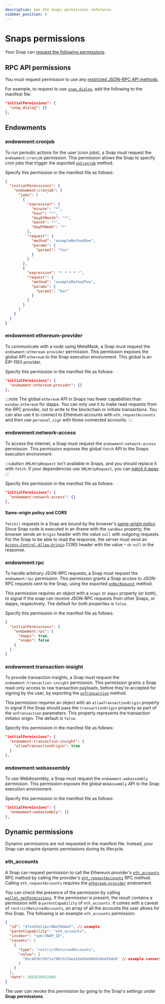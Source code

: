 ```yaml
---
description: See the Snaps permissions reference.
sidebar_position: 4
---
```


# Snaps permissions

Your Snap can [request the following permissions](../how-to/request-permissions.md).

## RPC API permissions

You must request permission to use any
[restricted JSON-RPC API methods](rpc-api.md#restricted-methods).

For example, to request to use [`snap_dialog`](rpc-api.md#snap_dialog), add the following to the
manifest file:

```json
"initialPermissions": {
  "snap_dialog": {}
},
```

## Endowments

### endowment:cronjob

To run periodic actions for the user (cron jobs), a Snap must request the `endowment:cronjob` permission.
This permission allows the Snap to specify cron jobs that trigger the exported
[`onCronjob`](../reference/exports.md#oncronjob) method.

Specify this permission in the manifest file as follows:

```json
{
  "initialPermissions": {
    "endowment:cronjob": {
      "jobs": [
        {
          "expression": {
            "minute": "*",
            "hour": "*",
            "dayOfMonth": "*",
            "month": "*",
            "dayOfWeek": "*"
          },
          "request": {
            "method": "exampleMethodOne",
            "params": {
              "param1": "foo"
            }
          }
        },
        {
          "expression": "* * * * *",
          "request": {
            "method": "exampleMethodTwo",
            "params": {
              "param1": "bar"
            }
          }
        }
      ]
    }
  }
}
```

### endowment:ethereum-provider

To communicate with a node using MetaMask, a Snap must request the `endowment:ethereum-provider` permission.
This permission exposes the global API `ethereum` to the Snap execution environment.
This global is an EIP-1193 provider.

Specify this permission in the manifest file as follows:

```json
"initialPermissions": {
  "endowment:ethereum-provider": {}
},
```

:::note 
The global `ethereum` API in Snaps has fewer capabilities than `window.ethereum` for dapps. 
You can only use it to make read requests from the RPC provider, not to write to the blockchain or initiate transactions. 
You can also use it to connect to Ethereum accounts with `eth_requestAccounts` and then use `personal_sign` with 
those connected accounts.
:::

### endowment:network-access

To access the internet, a Snap must request the `endowment:network-access` permission.
This permission exposes the global `fetch` API to the Snaps execution environment.

:::caution
`XMLHttpRequest` isn't available in Snaps, and you should replace it with `fetch`.
If your dependencies use `XMLHttpRequest`, you can
[patch it away](../how-to/troubleshoot.md#patch-the-use-of-xmlhttprequest).
:::

Specify this permission in the manifest file as follows:

```json
"initialPermissions": {
  "endowment:network-access": {}
},
```

#### Same-origin policy and CORS

`fetch()` requests in a Snap are bound by the browser's [same-origin policy](https://developer.mozilla.org/en-US/docs/Web/Security/Same-origin_policy#cross-origin_network_access).
Since Snap code is executed in an iframe with the `sandbox` property, the browser sends an `Origin`
header with the value `null` with outgoing requests.
For the Snap to be able to read the response, the server must send an
[`Access-Control-Allow-Origin`](https://developer.mozilla.org/en-US/docs/Web/HTTP/CORS) CORS header
with the value `*` or `null` in the response.

### endowment:rpc

To handle arbitrary JSON-RPC requests, a Snap must request the `endowment:rpc` permission.
This permission grants a Snap access to JSON-RPC requests sent to the Snap, using the exported
[`onRpcRequest`](exports.md#onrpcrequest) method.

This permission requires an object with a `snaps` or `dapps` property (or both), to signal if the
snap can receive JSON-RPC requests from other Snaps, or dapps, respectively.
The default for both properties is `false`.

Specify this permission in the manifest file as follows:

```json
{
  "initialPermissions": {
    "endowment:rpc": {
      "dapps": true,
      "snaps": false
    }
  }
}
```

### endowment:transaction-insight

To provide transaction insights, a Snap must request the `endowment:transaction-insight` permission.
This permission grants a Snap read-only access to raw transaction payloads, before they're accepted
for signing by the user, by exporting the [`onTransaction`](../reference/exports.md#ontransaction) method.

This permission requires an object with an `allowTransactionOrigin` property to signal if the Snap
should pass the `transactionOrigin` property as part of the `onTransaction` parameters.
This property represents the transaction initiator origin.
The default is `false`.

Specify this permission in the manifest file as follows:

```json
"initialPermissions": {
  "endowment:transaction-insight": {
    "allowTransactionOrigin": true
  }
},
```

### endowment:webassembly

To use WebAssembly, a Snap must request the `endowment:webassembly` permission.
This permission exposes the global `WebAssembly` API to the Snap execution environment.

Specify this permission in the manifest file as follows:

```json
"initialPermissions": {
  "endowment:webassembly": {}
},
```

## Dynamic permissions

Dynamic permissions are not requested in the manifest file.
Instead, your Snap can acquire dynamic permissions during its lifecycle.

### eth_accounts

A Snap can request permission to call the Ethereum provider's [`eth_accounts`](/wallet/reference/eth_accounts)
RPC method by calling the provider's [`eth_requestAccounts`](/wallet/reference/eth_requestaccounts) RPC method.
Calling `eth_requestAccounts` requires the [`ethereum-provider`](#endowmentethereum-provider) endowment.

You can check the presence of the permission by calling [`wallet_getPermissions`](/wallet/reference/wallet_getpermissions).
If the permission is present, the result contains a permission with a `parentCapability` of `eth_accounts`.
It comes with a caveat of `restrictReturnedAccounts`, an array of all the accounts the user allows for this Snap.
The following is an example `eth_accounts` permission:

```json
{
  "id": "47vm2UUi1pccNAeYKGmwF", // example
  "parentCapability": "eth_accounts",
  "invoker": "npm:SNAP_ID",
  "caveats": [
    {
      "type": "restrictReturnedAccounts",
      "value": [
        "0xc403b37bf1e700cb214ea1be9de066824b420de6" // example connected account #1
      ]
    }
  ],
  "date": 1692616452846
}
```

The user can revoke this permission by going to the Snap's settings under **Snap permissions**.